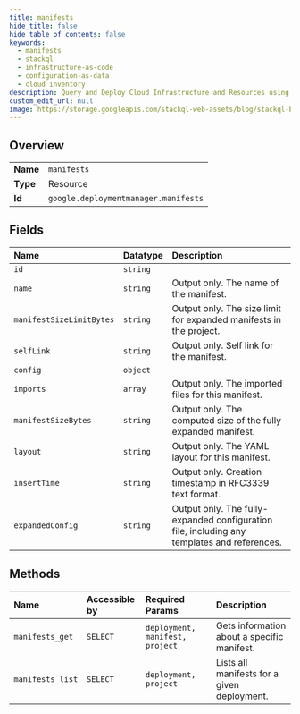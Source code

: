 ```yaml
---
title: manifests
hide_title: false
hide_table_of_contents: false
keywords:
  - manifests
  - stackql
  - infrastructure-as-code
  - configuration-as-data
  - cloud inventory
description: Query and Deploy Cloud Infrastructure and Resources using SQL
custom_edit_url: null
image: https://storage.googleapis.com/stackql-web-assets/blog/stackql-blog-post-featured-image.png
---
```

  
    

## Overview
<table><tbody>
<tr><td><b>Name</b></td><td><code>manifests</code></td></tr>
<tr><td><b>Type</b></td><td>Resource</td></tr>
<tr><td><b>Id</b></td><td><code>google.deploymentmanager.manifests</code></td></tr>
</tbody></table>

## Fields
| Name | Datatype | Description |
|:-----|:---------|:------------|
| `id` | `string` |  |
| `name` | `string` | Output only. The name of the manifest. |
| `manifestSizeLimitBytes` | `string` | Output only. The size limit for expanded manifests in the project. |
| `selfLink` | `string` | Output only. Self link for the manifest. |
| `config` | `object` |  |
| `imports` | `array` | Output only. The imported files for this manifest. |
| `manifestSizeBytes` | `string` | Output only. The computed size of the fully expanded manifest. |
| `layout` | `string` | Output only. The YAML layout for this manifest. |
| `insertTime` | `string` | Output only. Creation timestamp in RFC3339 text format. |
| `expandedConfig` | `string` | Output only. The fully-expanded configuration file, including any templates and references. |
## Methods
| Name | Accessible by | Required Params | Description |
|:-----|:--------------|:----------------|:------------|
| `manifests_get` | `SELECT` | `deployment, manifest, project` | Gets information about a specific manifest. |
| `manifests_list` | `SELECT` | `deployment, project` | Lists all manifests for a given deployment. |
